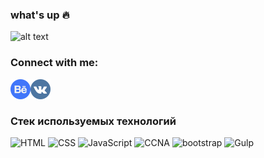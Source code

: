 ### what's up :fire:
![alt text](git-profile_1.png)
### Connect with me:
<a href="https://www.behance.net/Znat">
  <img align="left" alt="behance" width="32px" src="behance.png" />
 </a>
 <a href="https://vk.com/theznat7">
  <img align="left" alt="Vk" width="32px" src="vk.png" />
 </a> 
 <br/>
 <br/>
 
### Стек используемых технологий

![HTML](https://img.shields.io/badge/-HTML-090909?style=for-the-badge&logo=html5)
![CSS](https://img.shields.io/badge/-CSS-090909?style=for-the-badge&logo=css3)
![JavaScript](https://img.shields.io/badge/-JavaScript-090909?style=for-the-badge&logo=JavaScript)
![CCNA](https://www.credly.com/badges/6dbb3a9e-1d15-4c35-ba8d-da2d3d192005/public_url)
![bootstrap](https://img.shields.io/badge/-bootstrap-black)
![Gulp](https://img.shields.io/badge/-Gulp-090909?style=for-the-badge&logo=gulp)

